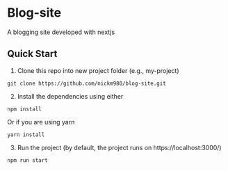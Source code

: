 # Blog-site
A blogging site developed with nextjs

## Quick Start

1. Clone this repo into new project folder (e.g., my-project)
```
git clone https://github.com/nickm980/blog-site.git
```

2. Install the dependencies using either 
 
``` 
npm install 
``` 

Or if you are using yarn

``` 
yarn install 
```

3. Run the project (by default, the project runs on https://localhost:3000/)

```
npm run start
```

